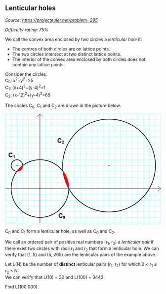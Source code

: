 Lenticular holes
----------------

*Source: https://projecteuler.net/problem=295*


*Difficulty rating: 75%*

We call the convex area enclosed by two circles a *lenticular hole* if:

-   The centres of both circles are on lattice points.
-   The two circles intersect at two distinct lattice points.
-   The interior of the convex area enclosed by both circles does not
    contain any lattice points.

Consider the circles:\
 C<sub>0</sub>: x<sup>2</sup>+y<sup>2</sup>=25\
 C<sub>1</sub>: (x+4)<sup>2</sup>+(y-4)<sup>2</sup>=1\
 C<sub>2</sub>: (x-12)<sup>2</sup>+(y-4)<sup>2</sup>=65

The circles C<sub>0</sub>, C<sub>1</sub> and C<sub>2</sub> are drawn in the picture below.

![p295\_lenticular.gif](img/p295_lenticular.gif)

C<sub>0</sub> and C<sub>1</sub> form a lenticular hole, as well as C<sub>0</sub> and C<sub>2</sub>.

We call an ordered pair of positive real numbers (r<sub>1</sub>, r<sub>2</sub>) a
*lenticular pair* if there exist two circles with radii r<sub>1</sub> and r<sub>2</sub>
that form a lenticular hole. We can verify that (1, 5) and (5, √65) are
the lenticular pairs of the example above.

Let L(N) be the number of **distinct** lenticular pairs (r<sub>1</sub>, r<sub>2</sub>) for
which 0 \< r<sub>1</sub> ≤ r<sub>2</sub> ≤ N.\
 We can verify that L(10) = 30 and L(100) = 3442.

Find L(100 000).
